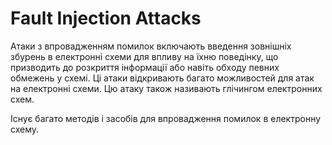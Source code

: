 # Fault Injection Attacks

Атаки з впровадженням помилок включають введення зовнішніх збурень в електронні схеми для впливу на їхню поведінку, що призводить до розкриття інформації або навіть обходу певних обмежень у схемі. Ці атаки відкривають багато можливостей для атак на електронні схеми. Цю атаку також називають глічингом електронних схем.

Існує багато методів і засобів для впровадження помилок в електронну схему.

